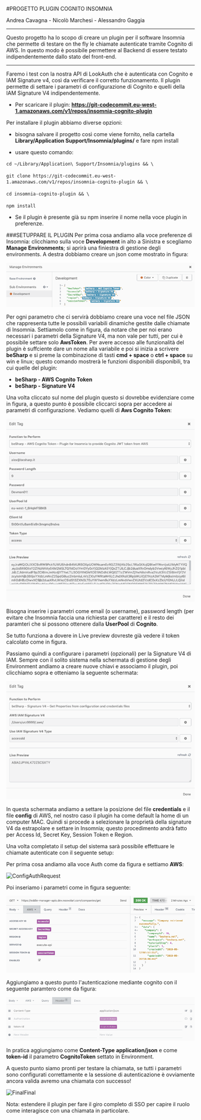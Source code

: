 #PROGETTO PLUGIN COGNITO INSOMNIA

Andrea Cavagna - Nicolò Marchesi - Alessandro Gaggia

---

Questo progetto ha lo scopo di creare un plugin per il software Insomnia che permette di testare on the fly le chiamate autenticate tramite Cognito di AWS. In questo modo è possibile permettere al Backend di essere testato indipendentemente dallo stato del front-end.

---

Faremo i test con la nostra API di LookAuth che è autenticata con Cognito e IAM Signature v4, così da verificare il corretto funzionamento.
Il plugin permette di settare i parametri di configurazione di Cognito e quelli della IAM Signature V4 indipendentemente.

- Per scaricare il plugin: **https://git-codecommit.eu-west-1.amazonaws.com/v1/repos/insomnia-cognito-plugin**

Per installare il plugin abbiamo diverse opzioni:

- bisogna salvare il progetto così come viene fornito, nella cartella **Library/Application Support/Insomnia/plugins/** e fare npm install

- usare questo comando:

```
cd ~/Library/Application\ Support/Insomnia/plugins && \

git clone https://git-codecommit.eu-west-1.amazonaws.com/v1/repos/insomnia-cognito-plugin && \

cd insomnia-cognito-plugin && \

npm install
```

- Se il plugin è presente già su npm inserire il nome nella voce plugin in preferenze.

###SETUPPARE IL PLUGIN
Per prima cosa andiamo alla voce preferenze di Insomnia: clicchiamo sulla voce **Development** in alto a Sinistra e scegliamo **Manage Environments**; si aprirà una finiestra di gestione degli environments. A destra dobbiamo creare un json come mostrato in figura:

![Configurazione Environment](images/ConfigEnvironment.png)

Per ogni parametro che ci servirà dobbiamo creare una voce nel file JSON che rappresenta tutte le possibili variabili dinamiche gestite dalle chiamate di Insomnia. Settiamolo come in figura, da notare che per noi erano necessari i parametri della Signature V4, ma non vale per tutti, per cui è possibile settare solo **AwsToken**. Per avere accesso alle funzionalità del plugin è suffciente dare un nome alla variabile e poi si inizia a scrivere **beSharp** e si preme la combinazione di tasti **cmd + space** o **ctrl + space** su win e linux; questo comando mostrerà le funzioni disponibili disponibili, tra cui quelle del plugin:

- **beSharp - AWS Cognito Token**
- **beSharp - Signature V4**

Una volta cliccato sul nome del plugin questo si dovrebbe evidenziare come in figura, a questo punto è possibile cliccarci sopra per accedere ai parametri di configurazione. Vediamo quelli di **Aws Cognito Token**:

![CognitoConfig](images/ConfigAuth.png)

Bisogna inserire i parametri come email (o username), password length (per evitare che Insomnia faccia una richiesta per carattere) e il resto dei paramteri che si possono ottenere dalla **UserPool** di **Cognito**.

Se tutto funziona a dovere in Live preview dovreste già vedere il token calcolato come in figura.

Passiamo quindi a configurare i parametri (opzionali) per la Signature V4 di IAM. Sempre con il solito sistema nella schermata di gestione degli Environment andiamo a creare nuove chiavi e associamo il plugin, poi clicchiamo sopra e otteniamo la seguente schermata:

![SignatureAuth](images/ConfigSig.png)

In questa schermata andiamo a settare la posizione del file **credentials** e il file **config** di AWS, nel nostro caso il plugin ha come default la home di un computer MAC. Quindi si procede a selezionare la proprietà della signature V4 da estrapolare e settare in Insomnia; questo procedimento andrà fatto per Access Id, Secret Key, Session Token e Region.

Una volta completato il setup del sistema sarà possibile effettuare le chiamate autenticate con il seguente setup:

Per prima cosa andiamo alla voce Auth come da figura e settiamo **AWS**:

![ConfigAuthRequest](images/request1.png)

Poi inseriamo i parametri come in figura seguente:

![SettingParametersSig](images/tipicalConfigV4Sig.png)

Aggiungiamo a questo punto l'autenticazione mediante cognito con il seguente paramtero come da figura:

![FinalConfig](images/SetCognitoToken.png)

In pratica aggiungiamo come **Content-Type** **application/json** e come **token-id** il parametro **CognitoToken** settato in Environment.

A questo punto siamo pronti per testare la chiamata, se tutti i parametri sono configurati correttamente e la sessione di autenticazione è ovviamente ancora valida avremo una chiamata con successo!

![FinalFinal](images/final.png)

Nota: estendere il plugin per fare il giro completo di SSO per capire il ruolo come interagisce con una chiamata in particolare.